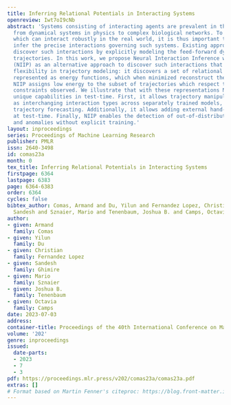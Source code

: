 ```yaml
---
title: Inferring Relational Potentials in Interacting Systems
openreview: Iwt7oI9cNb
abstract: 'Systems consisting of interacting agents are prevalent in the world, ranging
  from dynamical systems in physics to complex biological networks. To build systems
  which can interact robustly in the real world, it is thus important to be able to
  infer the precise interactions governing such systems. Existing approaches typically
  discover such interactions by explicitly modeling the feed-forward dynamics of the
  trajectories. In this work, we propose Neural Interaction Inference with Potentials
  (NIIP) as an alternative approach to discover such interactions that enables greater
  flexibility in trajectory modeling: it discovers a set of relational potentials,
  represented as energy functions, which when minimized reconstruct the original trajectory.
  NIIP assigns low energy to the subset of trajectories which respect the relational
  constraints observed. We illustrate that with these representations NIIP displays
  unique capabilities in test-time. First, it allows trajectory manipulation, such
  as interchanging interaction types across separately trained models, as well as
  trajectory forecasting. Additionally, it allows adding external hand-crafted potentials
  at test-time. Finally, NIIP enables the detection of out-of-distribution samples
  and anomalies without explicit training.'
layout: inproceedings
series: Proceedings of Machine Learning Research
publisher: PMLR
issn: 2640-3498
id: comas23a
month: 0
tex_title: Inferring Relational Potentials in Interacting Systems
firstpage: 6364
lastpage: 6383
page: 6364-6383
order: 6364
cycles: false
bibtex_author: Comas, Armand and Du, Yilun and Fernandez Lopez, Christian and Ghimire,
  Sandesh and Sznaier, Mario and Tenenbaum, Joshua B. and Camps, Octavia
author:
- given: Armand
  family: Comas
- given: Yilun
  family: Du
- given: Christian
  family: Fernandez Lopez
- given: Sandesh
  family: Ghimire
- given: Mario
  family: Sznaier
- given: Joshua B.
  family: Tenenbaum
- given: Octavia
  family: Camps
date: 2023-07-03
address: 
container-title: Proceedings of the 40th International Conference on Machine Learning
volume: '202'
genre: inproceedings
issued:
  date-parts:
  - 2023
  - 7
  - 3
pdf: https://proceedings.mlr.press/v202/comas23a/comas23a.pdf
extras: []
# Format based on Martin Fenner's citeproc: https://blog.front-matter.io/posts/citeproc-yaml-for-bibliographies/
---
```

